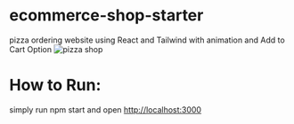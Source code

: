 # ecommerce-shop-starter
pizza ordering website using React and Tailwind with animation and Add to Cart Option
![pizza shop](https://github.com/ArashAzma/School-website/assets/46264576/8a3c119b-f68a-4a85-86ef-8b28080571d5)
# How to Run:
simply run npm start and open [http://localhost:3000](http://localhost:3000/)
